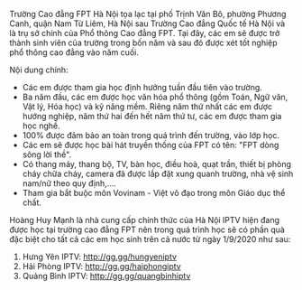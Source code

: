 Trường Cao đẳng FPT Hà Nội tọa lạc tại phố Trịnh Văn Bô, phường Phương Canh, quận Nam Từ Liêm, Hà Nội sau Trường Cao đẳng Quốc tế Hà Nội và là trụ sở chính của Phổ thông Cao đẳng FPT. Tại đây, các em sẽ được trở thành sinh viên của trường trong bốn năm và sau đó được xét tốt nghiệp phổ thông cao đẳng vào năm cuối.

Nội dung chính:
- Các em được tham gia học định hướng tuần đầu tiên vào trường.
- Ba năm đầu, các em được học văn hóa phổ thông (gồm Toán, Ngữ văn, Vật lý, Hóa học) và kỹ năng mềm. Riêng năm thứ nhất các em được hướng nghiệp,  năm thứ hai đến hết năm thứ tư, các em được tham gia học nghề.
- 100% được đảm bảo an toàn trong quá trình đến trường, vào lớp học.
- Các em sẽ được học bài hát truyền thống của FPT có tên: "FPT dòng sông lời thề".
- Có thang máy, thang bộ, TV, bàn học, điều hoà, quạt trần, thiết bị phòng cháy chữa cháy, camera đã được lắp đặt xung quanh trường, nhà vệ sinh nam/nữ theo quy định,....
- Tham gia bắt buộc môn Vovinam - Việt võ đạo trong môn Giáo dục thể chất.

Hoàng Huy Mạnh là nhà cung cấp chính thức của Hà Nội IPTV hiện đang được học tại trường cao đẳng FPT nên trong quá trình học sẽ có phần quà đặc biệt cho tất cả các em học sinh trên cả nước từ ngày 1/9/2020 như sau:
1. Hưng Yên IPTV: http://gg.gg/hungyeniptv
2. Hải Phòng IPTV: http://gg.gg/haiphongiptv
3. Quảng Bình IPTV: http://gg.gg/quangbinhiptv
